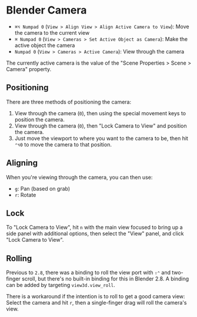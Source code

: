 # Blender Camera

- `⌘⌥ Numpad 0` (`View > Align View > Align Active Camera to View`): Move the camera to the current view
- `⌘ Numpad 0` (`View > Cameras > Set Active Object as Camera`): Make the active object the camera
- `Numpad 0` (`View > Cameras > Active Camera`): View through the camera

The currently active camera is the value of the "Scene Properties > Scene > Camera" property.

## Positioning

There are three methods of positioning the camera:

1. View through the camera (`0`), then using the special movement keys to position the camera.
2. View through the camera (`0`), then "Lock Camera to View" and position the camera.
3. Just move the viewport to where you want to the camera to be, then hit `⌃⌥0` to move the camera to that position.

## Aligning

When you're viewing through the camera, you can then use:

- `g`: Pan (based on grab)
- `r`: Rotate

## Lock

To "Lock Camera to View", hit `n` with the main view focused to bring up a side panel with additional options, then select the "View" panel, and click "Lock Camera to View".

## Rolling

Previous to `2.8`, there was a binding to roll the view port with `⇧⌃` and two-finger scroll, but there's no built-in binding for this in Blender 2.8. A binding can be added by targeting `view3d.view_roll`.

There is a workaround if the intention is to roll to get a good camera view: Select the camera and hit `r`, then a single-finger drag will roll the camera's view.
